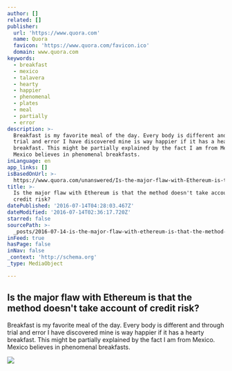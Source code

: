 ```yaml
---
author: []
related: []
publisher:
  url: 'https://www.quora.com'
  name: Quora
  favicon: 'https://www.quora.com/favicon.ico'
  domain: www.quora.com
keywords:
  - breakfast
  - mexico
  - talavera
  - hearty
  - happier
  - phenomenal
  - plates
  - meal
  - partially
  - error
description: >-
  Breakfast is my favorite meal of the day. Every body is different and through
  trial and error I have discovered mine is way happier if it has a hearty
  breakfast. This might be partially explained by the fact I am from Mexico.
  Mexico believes in phenomenal breakfasts.
inLanguage: en
app_links: []
isBasedOnUrl: >-
  https://www.quora.com/unanswered/Is-the-major-flaw-with-Ethereum-is-that-the-method-doesnt-take-account-of-credit-risk
title: >-
  Is the major flaw with Ethereum is that the method doesn't take account of
  credit risk?
datePublished: '2016-07-14T04:28:03.467Z'
dateModified: '2016-07-14T02:36:17.720Z'
starred: false
sourcePath: >-
  _posts/2016-07-14-is-the-major-flaw-with-ethereum-is-that-the-method-doesnt-t.md
inFeed: true
hasPage: false
inNav: false
_context: 'http://schema.org'
_type: MediaObject

---
```

<article style=""><h1>Is the major flaw with Ethereum is that the method doesn't take account of credit risk?</h1><p>Breakfast is my favorite meal of the day. Every body is different and through trial and error I have discovered mine is way happier if it has a hearty breakfast. This might be partially explained by the fact I am from Mexico. Mexico believes in phenomenal breakfasts.</p><img src="https://qsf.ec.quoracdn.net/-images.new_grid.fb_share_default.pnge6dde9cfa6e03c43.png" /></article>